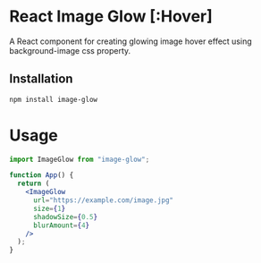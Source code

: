 # React Image Glow [:Hover]

A React component for creating glowing image hover effect using background-image css property.

## Installation

```bash
npm install image-glow
```

# Usage

```jsx
import ImageGlow from "image-glow";

function App() {
  return (
    <ImageGlow
      url="https://example.com/image.jpg"
      size={1}
      shadowSize={0.5}
      blurAmount={4}
    />
  );
}
```
